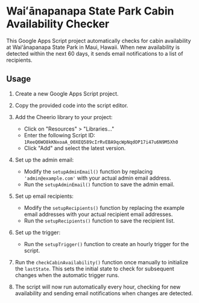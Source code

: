 # Waiʻānapanapa State Park Cabin Availability Checker

This Google Apps Script project automatically checks for cabin availability at Waiʻānapanapa State Park in Maui, Hawaii. When new availability is detected within the next 60 days, it sends email notifications to a list of recipients.

## Usage

1. Create a new Google Apps Script project.

2. Copy the provided code into the script editor.

3. Add the Cheerio library to your project:

   - Click on "Resources" > "Libraries..."
   - Enter the following Script ID: `1ReeQ6WO8kKNxoaA_O0XEQ589cIrRvEBA9qcWpNqdOP17i47u6N9M5Xh0`
   - Click "Add" and select the latest version.

4. Set up the admin email:

   - Modify the `setupAdminEmail()` function by replacing `'admin@example.com'` with your actual admin email address.
   - Run the `setupAdminEmail()` function to save the admin email.

5. Set up email recipients:

   - Modify the `setupRecipients()` function by replacing the example email addresses with your actual recipient email addresses.
   - Run the `setupRecipients()` function to save the recipient list.

6. Set up the trigger:

   - Run the `setupTrigger()` function to create an hourly trigger for the script.

7. Run the `checkCabinAvailability()` function once manually to initialize the `lastState`. This sets the initial state to check for subsequent changes when the automatic trigger runs.

8. The script will now run automatically every hour, checking for new availability and sending email notifications when changes are detected.

